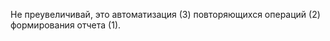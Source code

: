 Не преувеличивай, это автоматизация (3) повторяющихся операций (2) формирования отчета (1).

<!-- {"date":"2016-06-05T19:34:26.177Z","id":"ec5b2780-2def-11e7-ac68-e7ffc3e8682c","excerpt":"Не преувеличивай, это автоматизация (3) повторяющихся..."} -->